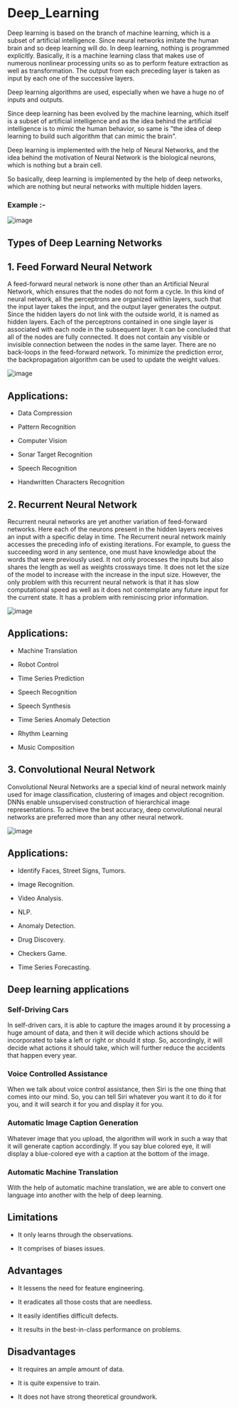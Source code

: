 # Deep_Learning

Deep learning is based on the branch of machine learning, which is a subset of artificial intelligence. Since neural networks imitate the human brain and so deep learning will do. In deep learning, nothing is programmed explicitly. Basically, it is a machine learning class that makes use of numerous nonlinear processing units so as to perform feature extraction as well as transformation. The output from each preceding layer is taken as input by each one of the successive layers.

 Deep learning algorithms are used, especially when we have a huge no of inputs and outputs.

Since deep learning has been evolved by the machine learning, which itself is a subset of artificial intelligence and as the idea behind the artificial intelligence is to mimic the human behavior, so same is "the idea of deep learning to build such algorithm that can mimic the brain".

Deep learning is implemented with the help of Neural Networks, and the idea behind the motivation of Neural Network is the biological neurons, which is nothing but a brain cell.

So basically, deep learning is implemented by the help of deep networks, which are nothing but neural networks with multiple hidden layers.

### Example :-

![image](https://github.com/prachipaunikar/Deep_Learning/assets/147481200/7637f660-712a-4307-af38-e092325e3d27)


## Types of Deep Learning Networks

## 1. Feed Forward Neural Network

A feed-forward neural network is none other than an Artificial Neural Network, which ensures that the nodes do not form a cycle. In this kind of neural network, all the perceptrons are organized within layers, such that the input layer takes the input, and the output layer generates the output. Since the hidden layers do not link with the outside world, it is named as hidden layers. Each of the perceptrons contained in one single layer is associated with each node in the subsequent layer. It can be concluded that all of the nodes are fully connected. It does not contain any visible or invisible connection between the nodes in the same layer. There are no back-loops in the feed-forward network. To minimize the prediction error, the backpropagation algorithm can be used to update the weight values.

![image](https://github.com/prachipaunikar/Deep_Learning/assets/147481200/2956525f-d055-40f7-878e-53f7e87cadeb)


## Applications:

* Data Compression

* Pattern Recognition

* Computer Vision

* Sonar Target Recognition

* Speech Recognition

* Handwritten Characters Recognition


## 2. Recurrent Neural Network
Recurrent neural networks are yet another variation of feed-forward networks. Here each of the neurons present in the hidden layers receives an input with a specific delay in time. The Recurrent neural network mainly accesses the preceding info of existing iterations. For example, to guess the succeeding word in any sentence, one must have knowledge about the words that were previously used. It not only processes the inputs but also shares the length as well as weights crossways time. It does not let the size of the model to increase with the increase in the input size. However, the only problem with this recurrent neural network is that it has slow computational speed as well as it does not contemplate any future input for the current state. It has a problem with reminiscing prior information.

![image](https://github.com/prachipaunikar/Deep_Learning/assets/147481200/fc081f07-116f-497c-ab2a-2550264b35c6)


## Applications:

* Machine Translation

* Robot Control

* Time Series Prediction

* Speech Recognition

* Speech Synthesis

* Time Series Anomaly Detection

* Rhythm Learning

* Music Composition


## 3. Convolutional Neural Network

Convolutional Neural Networks are a special kind of neural network mainly used for image classification, clustering of images and object recognition. DNNs enable unsupervised construction of hierarchical image representations. To achieve the best accuracy, deep convolutional neural networks are preferred more than any other neural network.

![image](https://github.com/prachipaunikar/Deep_Learning/assets/147481200/29691135-4328-493b-b9dd-7a78aa0b6c7b)


## Applications:

* Identify Faces, Street Signs, Tumors.

* Image Recognition.

* Video Analysis.

* NLP.

* Anomaly Detection.

* Drug Discovery.

* Checkers Game.

* Time Series Forecasting.

## Deep learning applications

### Self-Driving Cars

In self-driven cars, it is able to capture the images around it by processing a huge amount of data, and then it will decide which actions should be incorporated to take a left or right or should it stop. So, accordingly, it will decide what actions it should take, which will further reduce the accidents that happen every year.

### Voice Controlled Assistance

When we talk about voice control assistance, then Siri is the one thing that comes into our mind. So, you can tell Siri whatever you want it to do it for you, and it will search it for you and display it for you.

### Automatic Image Caption Generation

Whatever image that you upload, the algorithm will work in such a way that it will generate caption accordingly. If you say blue colored eye, it will display a blue-colored eye with a caption at the bottom of the image.

### Automatic Machine Translation

With the help of automatic machine translation, we are able to convert one language into another with the help of deep learning.

## Limitations

* It only learns through the observations.

* It comprises of biases issues.


## Advantages

* It lessens the need for feature engineering.

* It eradicates all those costs that are needless.

* It easily identifies difficult defects.

* It results in the best-in-class performance on problems.

## Disadvantages

* It requires an ample amount of data.

* It is quite expensive to train.

* It does not have strong theoretical groundwork.
